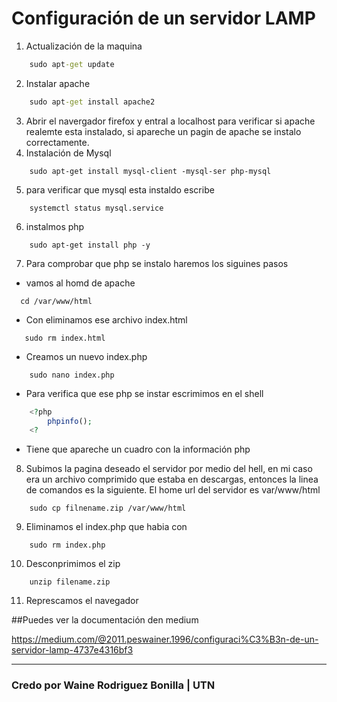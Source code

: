 # Configuración de un servidor LAMP
1.  Actualización de la maquina
```cmd
    sudo apt-get update
```
2. Instalar apache
```cmd
    sudo apt-get install apache2
``` 

3. Abrir el navergador firefox y entral a localhost para verificar si apache realemte esta instalado, si apareche un pagin de apache se instalo correctamente.
4. Instalación de Mysql
```CMD
    sudo apt-get install mysql-client -mysql-ser php-mysql
```
5. para verificar que mysql esta instaldo escribe
```CMD
    systemctl status mysql.service
```
6. instalmos php
```CMD
    sudo apt-get install php -y
``` 
7. Para comprobar que php se instalo haremos los siguines pasos

* vamos al homd de apache
```CMD
  cd /var/www/html
```
* Con eliminamos ese archivo index.html
 ```CMD
    sudo rm index.html
 ```
* Creamos un nuevo index.php 
```CMD
    sudo nano index.php
```
* Para verifica que ese php se instar escrimimos en el shell

```PHP
    <?php 
        phpinfo();
    <?

```
* Tiene que apareche un cuadro con la información php
8. Subimos la pagina deseado el servidor por medio del hell, en mi caso era un archivo comprimido que estaba en descargas, entonces la linea de comandos es la siguiente. El home url del servidor es var/www/html
```CMD
    sudo cp filnename.zip /var/www/html
```
9. Eliminamos el index.php que habia con 
```CMD
    sudo rm index.php
```
10. Desconprimimos el zip
```CMD
    unzip filename.zip
```
11. Represcamos el navegador

##Puedes ver la documentación den  medium

https://medium.com/@2011.peswainer.1996/configuraci%C3%B3n-de-un-servidor-lamp-4737e4316bf3

***
### Credo por Waine Rodriguez Bonilla | UTN








 